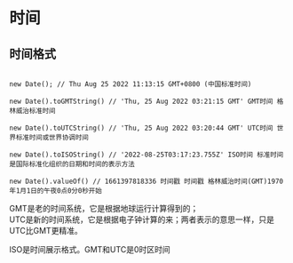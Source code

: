# 时间

## 时间格式

```

new Date(); // Thu Aug 25 2022 11:13:15 GMT+0800 (中国标准时间)

new Date().toGMTString() // 'Thu, 25 Aug 2022 03:21:15 GMT' GMT时间 格林威治标准时间

new Date().toUTCString() // 'Thu, 25 Aug 2022 03:20:44 GMT' UTC时间 世界标准时间或世界协调时间

new Date().toISOString() // '2022-08-25T03:17:23.755Z' ISO时间 标准时间 是国际标准化组织的日期和时间的表示方法

new Date().valueOf() // 1661397818336 时间戳 时间戳 格林威治时间(GMT)1970年1月1日的午夜0点0分0秒开始

```

GMT是老的时间系统，它是根据地球运行计算得到的；   
UTC是新的时间系统，它是根据电子钟计算的来；两者表示的意思一样，只是UTC比GMT更精准。  

ISO是时间展示格式。GMT和UTC是0时区时间